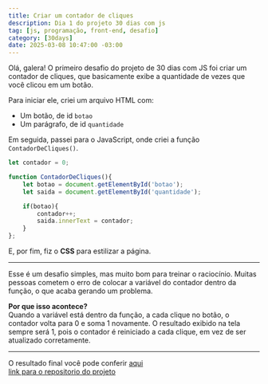 ```yaml
---
title: Criar um contador de cliques
description: Dia 1 do projeto 30 dias com js
tag: [js, programação, front-end, desafio]
category: [30days]
date: 2025-03-08 10:47:00 -03:00
---
```


Olá, galera! O primeiro desafio do projeto de 30 dias com JS foi criar um
contador de cliques, que basicamente exibe a quantidade de vezes que você clicou
em um botão.

Para iniciar ele, criei um arquivo HTML com:
- Um botão, de id `botao`
- Um parágrafo, de id `quantidade`

Em seguida, passei para o JavaScript, onde criei a função `ContadorDeCliques()`.
```js
let contador = 0;

function ContadorDeCliques(){
    let botao = document.getElementById('botao');
    let saida = document.getElementById('quantidade');

    if(botao){
        contador++;
        saida.innerText = contador;
    }
};
```

E, por fim, fiz o **CSS** para estilizar a página.

---

Esse é um desafio simples, mas muito bom para treinar o raciocínio. Muitas pessoas cometem o erro de colocar a variável do contador dentro da função, o que acaba gerando um problema.

**Por que isso acontece?**  
Quando a variável está dentro da função, a cada clique no botão, o contador volta para 0 e soma 1 novamente. O resultado exibido na tela sempre será 1, pois o contador é reiniciado a cada clique, em vez de ser atualizado corretamente.

---

O resultado final você pode conferir
[aqui](https://andra-sun.github.io/30DaysJs/Day01/)
<br/>
[link para o repositorio do projeto](https://github.com/Andra-sun/30DaysJs)
